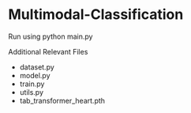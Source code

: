 # Multimodal-Classification

Run using python main.py

Additional Relevant Files
* dataset.py
* model.py
* train.py
* utils.py
* tab_transformer_heart.pth